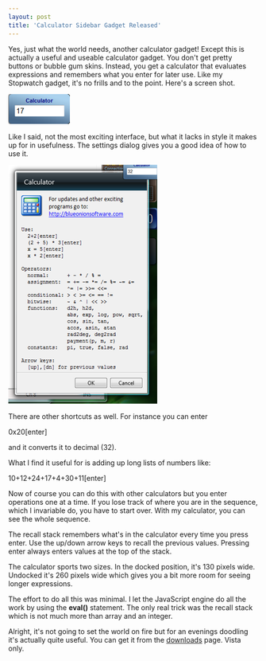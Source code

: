```yaml
---
layout: post
title: 'Calculator Sidebar Gadget Released'
---
```

Yes, just what the world needs, another calculator gadget! Except this is actually a useful and useable calculator gadget. You don't get pretty buttons or bubble gum skins. Instead, you get a calculator that evaluates expressions and remembers what you enter for later use. Like my Stopwatch gadget, it's no frills and to the point. Here's a screen shot.

![](/cdn/images/blog/CalculatorSidebarGadgetReleased_10BE6/image.png)

Like I said, not the most exciting interface, but what it lacks in style it makes up for in usefulness. The settings dialog gives you a good idea of how to use it.

![](/cdn/images/blog/CalculatorSidebarGadgetReleased_10BE6/image_3.png)

There are other shortcuts as well. For instance you can enter

0x20[enter]

and it converts it to decimal (32).

What I find it useful for is adding up long lists of numbers like:

10+12+24+17+4+30+11[enter]

Now of course you can do this with other calculators but you enter operations one at a time. If you lose track of where you are in the sequence, which I invariable do, you have to start over. With my calculator, you can see the whole sequence.

The recall stack remembers what's in the calculator every time you press enter. Use the up/down arrow keys to recall the previous values. Pressing enter always enters values at the top of the stack.

The calculator sports two sizes. In the docked position, it's 130 pixels wide. Undocked it's 260 pixels wide which gives you a bit more room for seeing longer expressions.

The effort to do all this was minimal. I let the JavaScript engine do all the work by using the **eval()** statement. The only real trick was the recall stack which is not much more than array and an integer. 

Alright, it's not going to set the world on fire but for an evenings doodling it's actually quite useful. You can get it from the [downloads](/downloads) page. Vista only.
